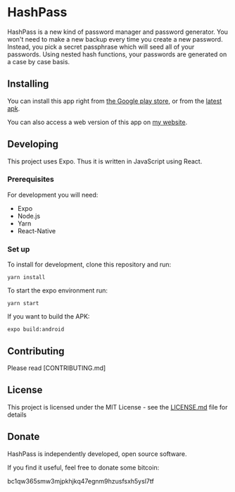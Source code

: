 # HashPass

HashPass is a new kind of password manager and password generator. You won't need to make a new backup every time you create a new password. Instead, you pick a secret passphrase which will seed all of your passwords. Using nested hash functions, your passwords are generated on a case by case basis.

## Installing

You can install this app right from [the Google play store](https://play.google.com/store/apps/details?id=com.micah.hashpass), or from the [latest apk](release/HashPass.apk).

You can also access a web version of this app on [my website](https://micahloverro.com/hashpass).

## Developing

This project uses Expo. Thus it is written in JavaScript using React.

### Prerequisites

For development you will need:

* Expo
* Node.js
* Yarn
* React-Native

### Set up

To install for development, clone this repository and run:

```
yarn install
```

To start the expo environment run:

```
yarn start
```

If you want to build the APK:

```
expo build:android
```

## Contributing

Please read [CONTRIBUTING.md]


## License

This project is licensed under the MIT License - see the [LICENSE.md](LICENSE.md) file for details

## Donate

HashPass is independently developed, open source software.

If you find it useful, feel free to donate some bitcoin:

bc1qw365smw3mjpkhjkq47egnm9hzusfsxh5ysl7tf

